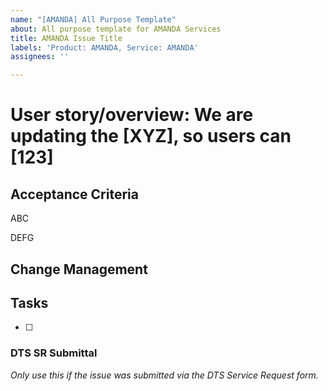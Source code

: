 ```yaml
---
name: "[AMANDA] All Purpose Template"
about: All purpose template for AMANDA Services
title: AMANDA Issue Title
labels: 'Product: AMANDA, Service: AMANDA'
assignees: ''

---
```


# User story/overview: We are updating the [XYZ], so users can [123] 

## Acceptance Criteria  

ABC 

DEFG 

## Change Management 

 

## Tasks 

- [ ]  

 

### DTS SR Submittal 

_Only use this if the issue was submitted via the DTS Service Request form._
